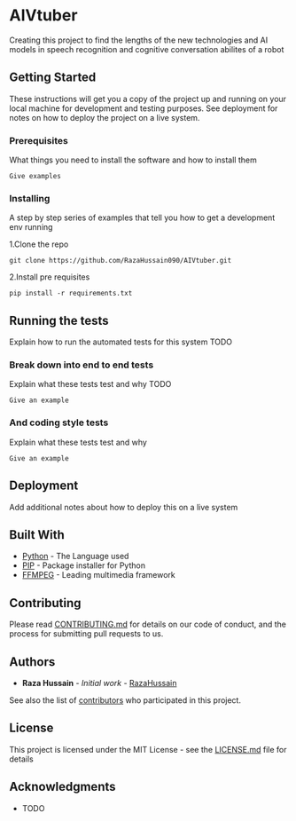 # AIVtuber

Creating this project to find the lengths of the new technologies and AI models in speech recognition and cognitive conversation abilites of a robot

## Getting Started

These instructions will get you a copy of the project up and running on your local machine for development and testing purposes. See deployment for notes on how to deploy the project on a live system.

### Prerequisites

What things you need to install the software and how to install them

```
Give examples
```

### Installing

A step by step series of examples that tell you how to get a development env running

1.Clone the repo

```
git clone https://github.com/RazaHussain090/AIVtuber.git
```

2.Install pre requisites 

```
pip install -r requirements.txt
```


## Running the tests

Explain how to run the automated tests for this system
TODO

### Break down into end to end tests

Explain what these tests test and why
TODO

```
Give an example
```

### And coding style tests

Explain what these tests test and why

```
Give an example
```

## Deployment

Add additional notes about how to deploy this on a live system

## Built With

* [Python](https://www.python.org/about/gettingstarted/) - The Language used
* [PIP](https://pip.pypa.io/en/stable/) - Package installer for Python
* [FFMPEG](https://ffmpeg.org/about.html) - Leading multimedia framework

## Contributing

Please read [CONTRIBUTING.md]() for details on our code of conduct, and the process for submitting pull requests to us.


## Authors

* **Raza Hussain** - *Initial work* - [RazaHussain](https://github.com/RazaHussain090)

See also the list of [contributors]() who participated in this project.

## License

This project is licensed under the MIT License - see the [LICENSE.md](LICENSE.md) file for details

## Acknowledgments

* TODO


